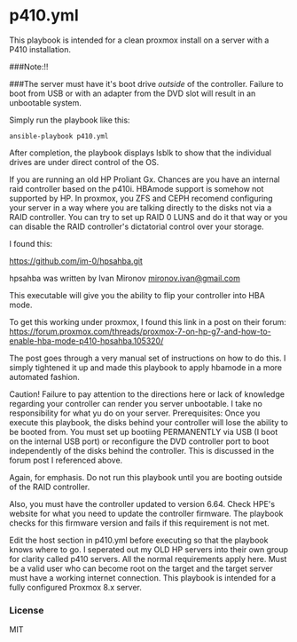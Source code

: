 # p410.yml


This playbook is intended for a clean proxmox install on a server with a P410 installation. 

###Note:!!

###The server must have it's boot drive *outside* of the controller. Failure to boot from USB or with an adapter from the DVD slot will result in an unbootable system.

Simply run the playbook like this:

```
ansible-playbook p410.yml
```

After completion, the playbook displays lsblk to show that the individual drives are under direct control of the OS.

If you are running an old HP Proliant Gx. Chances are you have an internal raid controller based on the p410i. HBAmode support is somehow not supported by HP. In proxmox, you ZFS and CEPH recomend configuring your server in a way where you are talking directly to the disks not via a RAID controller. You can try to set up RAID 0 LUNS and do it that way or you can disable the RAID controller's dictatorial control over your storage.

I found this:

https://github.com/im-0/hpsahba.git

hpsahba was written by Ivan Mironov mironov.ivan@gmail.com

This executable will give you the ability to flip your controller into HBA mode.

To get this working under proxmox, I found this link in a post on their forum: https://forum.proxmox.com/threads/proxmox-7-on-hp-g7-and-how-to-enable-hba-mode-p410-hpsahba.105320/

The post goes through a very manual set of instructions on how to do this. I simply tightened it up and made this playbook to apply hbamode in a more automated fashion.

Caution!
Failure to pay attention to the directions here or lack of knowledge regarding your controller can render you server unbootable. I take no responsibility for what yu do on your server.
Prerequisites:
Once you execute this playbook, the disks behind your controller will lose the ability to be booted from. You must set up bootiing PERMANENTLY via USB (I boot on the internal USB port) or reconfigure the DVD controller port to boot independently of the disks behind the controller. This is discussed in the forum post I referenced above.

Again, for emphasis. Do not run this playbook until you are booting outside of the RAID controller.

Also, you must have the controller updated to version 6.64. Check HPE's website for what you need to update the controller firmware. The playbook checks for this firmware version and fails if this requirement is not met.

Edit the host section in p410.yml before executing so that the playbook knows where to go. I seperated out my OLD HP servers into their own group for clarity called p410 servers. All the normal requirements apply here. Must be a valid user who can become root on the target and the target server must have a working internet connection. This playbook is intended for a fully configured Proxmox 8.x server.

### License

MIT
